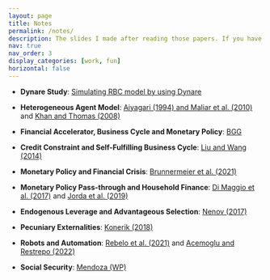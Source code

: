 ```yaml
---
layout: page
title: Notes
permalink: /notes/
description: The slides I made after reading those papers. If you have any questions or find any typos, please email me!
nav: true
nav_order: 3
display_categories: [work, fun]
horizontal: false
---
```

- **Dynare Study**: [Simulating RBC model by using Dynare](https://emory-my.sharepoint.com/:b:/r/personal/jzha954_emory_edu/Documents/Personal%20Website/Dynare_Study.pdf?csf=1&web=1&e=SczLQJ)

- **Heterogeneous Agent Model**: [Aiyagari (1994) and Maliar et al. (2010)](https://emory-my.sharepoint.com/:b:/r/personal/jzha954_emory_edu/Documents/Personal%20Website/Aiyagari(1994)%26K-S(2010).pdf?csf=1&web=1&e=0PF3Mz) and [Khan and Thomas (2008)](https://emory-my.sharepoint.com/:b:/r/personal/jzha954_emory_edu/Documents/Personal%20Website/Khan%20and%20Thomas%20(2008).pdf?csf=1&web=1&e=iJY5gA)

- **Financial Accelerator, Business Cycle and Monetary Policy**: [BGG](https://emory-my.sharepoint.com/:b:/r/personal/jzha954_emory_edu/Documents/Personal%20Website/BGG.pdf?csf=1&web=1&e=MKbQ5O)

- **Credit Constraint and Self-Fulfilling Business Cycle**: [Liu and Wang (2014)](https://emory-my.sharepoint.com/:b:/r/personal/jzha954_emory_edu/Documents/Personal%20Website/Liu%20and%20Wang%20(2014).pdf?csf=1&web=1&e=bvfpZU)

- **Monetary Policy and Financial Crisis**: [Brunnermeier et al. (2021)](https://emory-my.sharepoint.com/:b:/r/personal/jzha954_emory_edu/Documents/Personal%20Website/Brunnermeier%20et%20al.%20(2021).pdf?csf=1&web=1&e=lrvIAJ)

- **Monetary Policy Pass-through and Household Finance**: [Di Maggio et al. (2017)](https://emory-my.sharepoint.com/:b:/r/personal/jzha954_emory_edu/Documents/Personal%20Website/Di%20Maggio%20et%20al.%20(2017).pdf?csf=1&web=1&e=tFlCTJ) and [Jorda et al. (2019)](https://emory-my.sharepoint.com/:b:/r/personal/jzha954_emory_edu/Documents/Personal%20Website/Jorda%20et%20al.%20(2019).pdf?csf=1&web=1&e=HfVQ4q)

- **Endogenous Leverage and Advantageous Selection**: [Nenov (2017)](https://emory-my.sharepoint.com/:b:/r/personal/jzha954_emory_edu/Documents/Personal%20Website/Nenov%20(2017).pdf?csf=1&web=1&e=nxaqP5)

- **Pecuniary Externalities**: [Konerik (2018)](https://emory-my.sharepoint.com/:b:/r/personal/jzha954_emory_edu/Documents/Personal%20Website/Konerik%20(2018).pdf?csf=1&web=1&e=1Yva2V)

- **Robots and Automation**: [Rebelo et al. (2021)](https://emory-my.sharepoint.com/:b:/r/personal/jzha954_emory_edu/Documents/Personal%20Website/Rebelo%20et%20al(2021).pdf?csf=1&web=1&e=du2LlM) and [Acemoglu and Restrepo (2022)](https://emory-my.sharepoint.com/:b:/r/personal/jzha954_emory_edu/Documents/Personal%20Website/Acemoglu%20and%20Restrepo%20(2022).pdf?csf=1&web=1&e=hbA67T)

- **Social Security**: [Mendoza (WP)](https://emory-my.sharepoint.com/:b:/r/personal/jzha954_emory_edu/Documents/Personal%20Website/Mendoza.pdf?csf=1&web=1&e=XHfs4C)
